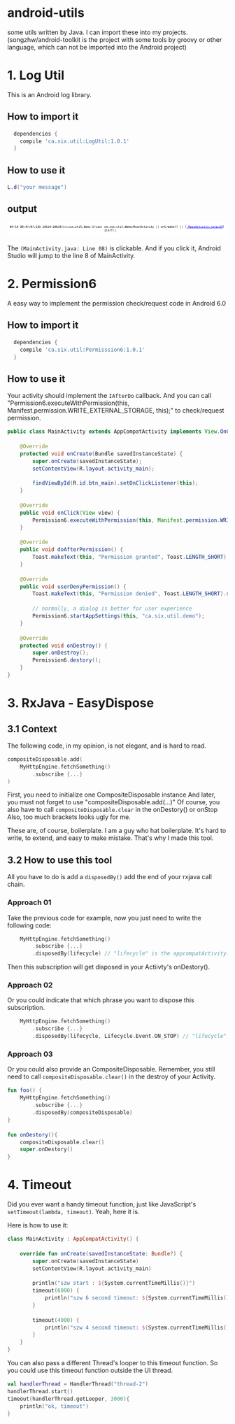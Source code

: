# android-utils
some utils written by Java. I can import these into my projects. (songzhw/android-toolkit is the project with some tools by groovy or other language, which can not be imported into the Android project)


# 1. Log Util

This is an Android log library.

## How to import it

```groovy
  dependencies {
    compile 'ca.six.util:LogUtil:1.0.1'
  }
```

## How to use it

```java
L.d("your message")
```

## output 

![](/pic/logutils.jpg)



The `(MainActivity.java: Line 08)` is clickable. And if you click it, Android Studio will jump to the line 8 of MainActivity. 

# 2. Permission6

A easy way to implement the permission check/request code in Android 6.0


## How to import it

```groovy
  dependencies {
    compile 'ca.six.util:Permisssion6:1.0.1'
  }
```


## How to use it

Your activity should implement the `IAfterDo` callback. And you can call "Permission6.executeWithPermission(this, Manifest.permission.WRITE_EXTERNAL_STORAGE, this);" to check/request permission.

```java
public class MainActivity extends AppCompatActivity implements View.OnClickListener, IAfterDo {

    @Override
    protected void onCreate(Bundle savedInstanceState) {
        super.onCreate(savedInstanceState);
        setContentView(R.layout.activity_main);

        findViewById(R.id.btn_main).setOnClickListener(this);
    }

    @Override
    public void onClick(View view) {
        Permission6.executeWithPermission(this, Manifest.permission.WRITE_EXTERNAL_STORAGE, this);
    }

    @Override
    public void doAfterPermission() {
        Toast.makeText(this, "Permission granted", Toast.LENGTH_SHORT).show();
    }

    @Override
    public void userDenyPermission() {
        Toast.makeText(this, "Permission denied", Toast.LENGTH_SHORT).show();

        // normally, a dialog is better for user experience
        Permission6.startAppSettings(this, "ca.six.util.demo");
    }

    @Override
    protected void onDestroy() {
        super.onDestroy();
        Permission6.destory();
    }
}
```

# 3. RxJava - EasyDispose

## 3.1 Context
The following code, in my opinion, is not elegant, and is hard to read. 

```kotlin
compositeDisposable.add(
    MyHttpEngine.fetchSomething()
        .subscribe {...}
)
```

First, you need to initialize one CompositeDisposable instance
And later, you must not forget to use "compositeDisposable.add(...)"
Of course, you also have to call `compositeDisposable.clear` in the onDestory() or onStop
Also, too much brackets looks ugly for me.

These are, of course, boilerplate. I am a guy who hat boilerplate. It's hard to write, to extend, and easy to make mistake.  That's why I made this tool.

## 3.2 How to use this tool
All you have to do is add a `disposedBy()` add the end of your rxjava call chain.

### Approach 01
Take the previous code for example, now you just need to write the following code:

```kotlin
    MyHttpEngine.fetchSomething()
        .subscribe {...}
        .disposedBy(lifecycle) // "lifecycle" is the appcompatActivity.getLifeyCycle()
```

Then this subscription will get disposed in your Actiivty's onDestory().

### Approach 02
Or you could indicate that which phrase you want to dispose this subscription.

```kotlin
    MyHttpEngine.fetchSomething()
        .subscribe {...}
        .disposedBy(lifecycle, Lifecycle.Event.ON_STOP) // "lifecycle" is the appcompatActivity.getLifeyCycle()
```

### Approach 03
Or you could also provide an CompositeDisposable. 
Remember, you still need to call `compositeDisposable.clear()` in the destroy of your Activity.

```kotlin
fun foo() {
    MyHttpEngine.fetchSomething()
        .subscribe {...}
        .disposedBy(compositeDisposable)
}

fun onDestory(){
    compositeDisposable.clear()
    super.onDestory()
}
```

# 4. Timeout
Did you ever want a handy timeout function, just like JavaScript's `setTimeout(lambda, timeout)`. Yeah, here it is. 

Here is how to use it:

```kotlin
class MainActivity : AppCompatActivity() {

    override fun onCreate(savedInstanceState: Bundle?) {
        super.onCreate(savedInstanceState)
        setContentView(R.layout.activity_main)

        println("szw start : ${System.currentTimeMillis()}")
        timeout(6000) {
            println("szw 6 second timeout: ${System.currentTimeMillis()}")
        }

        timeout(4000) {
            println("szw 4 second timeout: ${System.currentTimeMillis()}")
        }
    }
}
```

You can also pass a different Thread's looper to this timeout function. So you could use this timeout function outside the UI thread.

```kotlin
val handlerThread = HandlerThread("thread-2")
handlerThread.start()
timeout(handlerThread.getLooper, 3000){
    println("ok, timeout")
}
```